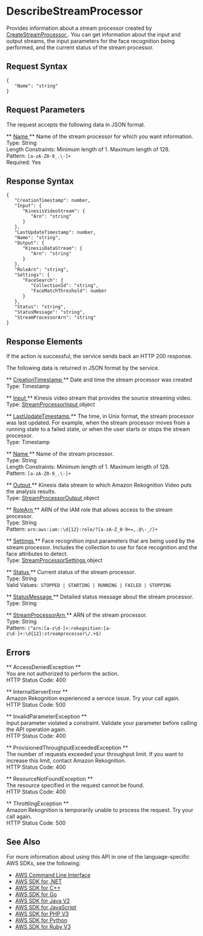 # DescribeStreamProcessor<a name="API_DescribeStreamProcessor"></a>

Provides information about a stream processor created by [ CreateStreamProcessor ](API_CreateStreamProcessor.md)\. You can get information about the input and output streams, the input parameters for the face recognition being performed, and the current status of the stream processor\.

## Request Syntax<a name="API_DescribeStreamProcessor_RequestSyntax"></a>

```
{
   "Name": "string"
}
```

## Request Parameters<a name="API_DescribeStreamProcessor_RequestParameters"></a>

The request accepts the following data in JSON format\.

 ** [ Name ](#API_DescribeStreamProcessor_RequestSyntax) **   <a name="rekognition-DescribeStreamProcessor-request-Name"></a>
Name of the stream processor for which you want information\.  
Type: String  
Length Constraints: Minimum length of 1\. Maximum length of 128\.  
Pattern: `[a-zA-Z0-9_.\-]+`   
Required: Yes

## Response Syntax<a name="API_DescribeStreamProcessor_ResponseSyntax"></a>

```
{
   "CreationTimestamp": number,
   "Input": { 
      "KinesisVideoStream": { 
         "Arn": "string"
      }
   },
   "LastUpdateTimestamp": number,
   "Name": "string",
   "Output": { 
      "KinesisDataStream": { 
         "Arn": "string"
      }
   },
   "RoleArn": "string",
   "Settings": { 
      "FaceSearch": { 
         "CollectionId": "string",
         "FaceMatchThreshold": number
      }
   },
   "Status": "string",
   "StatusMessage": "string",
   "StreamProcessorArn": "string"
}
```

## Response Elements<a name="API_DescribeStreamProcessor_ResponseElements"></a>

If the action is successful, the service sends back an HTTP 200 response\.

The following data is returned in JSON format by the service\.

 ** [ CreationTimestamp ](#API_DescribeStreamProcessor_ResponseSyntax) **   <a name="rekognition-DescribeStreamProcessor-response-CreationTimestamp"></a>
Date and time the stream processor was created  
Type: Timestamp

 ** [ Input ](#API_DescribeStreamProcessor_ResponseSyntax) **   <a name="rekognition-DescribeStreamProcessor-response-Input"></a>
Kinesis video stream that provides the source streaming video\.  
Type: [ StreamProcessorInput ](API_StreamProcessorInput.md) object

 ** [ LastUpdateTimestamp ](#API_DescribeStreamProcessor_ResponseSyntax) **   <a name="rekognition-DescribeStreamProcessor-response-LastUpdateTimestamp"></a>
The time, in Unix format, the stream processor was last updated\. For example, when the stream processor moves from a running state to a failed state, or when the user starts or stops the stream processor\.  
Type: Timestamp

 ** [ Name ](#API_DescribeStreamProcessor_ResponseSyntax) **   <a name="rekognition-DescribeStreamProcessor-response-Name"></a>
Name of the stream processor\.   
Type: String  
Length Constraints: Minimum length of 1\. Maximum length of 128\.  
Pattern: `[a-zA-Z0-9_.\-]+` 

 ** [ Output ](#API_DescribeStreamProcessor_ResponseSyntax) **   <a name="rekognition-DescribeStreamProcessor-response-Output"></a>
Kinesis data stream to which Amazon Rekognition Video puts the analysis results\.  
Type: [ StreamProcessorOutput ](API_StreamProcessorOutput.md) object

 ** [ RoleArn ](#API_DescribeStreamProcessor_ResponseSyntax) **   <a name="rekognition-DescribeStreamProcessor-response-RoleArn"></a>
ARN of the IAM role that allows access to the stream processor\.  
Type: String  
Pattern: `arn:aws:iam::\d{12}:role/?[a-zA-Z_0-9+=,.@\-_/]+` 

 ** [ Settings ](#API_DescribeStreamProcessor_ResponseSyntax) **   <a name="rekognition-DescribeStreamProcessor-response-Settings"></a>
Face recognition input parameters that are being used by the stream processor\. Includes the collection to use for face recognition and the face attributes to detect\.  
Type: [ StreamProcessorSettings ](API_StreamProcessorSettings.md) object

 ** [ Status ](#API_DescribeStreamProcessor_ResponseSyntax) **   <a name="rekognition-DescribeStreamProcessor-response-Status"></a>
Current status of the stream processor\.  
Type: String  
Valid Values:` STOPPED | STARTING | RUNNING | FAILED | STOPPING` 

 ** [ StatusMessage ](#API_DescribeStreamProcessor_ResponseSyntax) **   <a name="rekognition-DescribeStreamProcessor-response-StatusMessage"></a>
Detailed status message about the stream processor\.  
Type: String

 ** [ StreamProcessorArn ](#API_DescribeStreamProcessor_ResponseSyntax) **   <a name="rekognition-DescribeStreamProcessor-response-StreamProcessorArn"></a>
ARN of the stream processor\.  
Type: String  
Pattern: `(^arn:[a-z\d-]+:rekognition:[a-z\d-]+:\d{12}:streamprocessor\/.+$)` 

## Errors<a name="API_DescribeStreamProcessor_Errors"></a>

 ** AccessDeniedException **   
You are not authorized to perform the action\.  
HTTP Status Code: 400

 ** InternalServerError **   
Amazon Rekognition experienced a service issue\. Try your call again\.  
HTTP Status Code: 500

 ** InvalidParameterException **   
Input parameter violated a constraint\. Validate your parameter before calling the API operation again\.  
HTTP Status Code: 400

 ** ProvisionedThroughputExceededException **   
The number of requests exceeded your throughput limit\. If you want to increase this limit, contact Amazon Rekognition\.  
HTTP Status Code: 400

 ** ResourceNotFoundException **   
The resource specified in the request cannot be found\.  
HTTP Status Code: 400

 ** ThrottlingException **   
Amazon Rekognition is temporarily unable to process the request\. Try your call again\.  
HTTP Status Code: 500

## See Also<a name="API_DescribeStreamProcessor_SeeAlso"></a>

For more information about using this API in one of the language\-specific AWS SDKs, see the following:
+  [ AWS Command Line Interface](https://docs.aws.amazon.com/goto/aws-cli/rekognition-2016-06-27/DescribeStreamProcessor) 
+  [ AWS SDK for \.NET](https://docs.aws.amazon.com/goto/DotNetSDKV3/rekognition-2016-06-27/DescribeStreamProcessor) 
+  [ AWS SDK for C\+\+](https://docs.aws.amazon.com/goto/SdkForCpp/rekognition-2016-06-27/DescribeStreamProcessor) 
+  [ AWS SDK for Go](https://docs.aws.amazon.com/goto/SdkForGoV1/rekognition-2016-06-27/DescribeStreamProcessor) 
+  [ AWS SDK for Java V2](https://docs.aws.amazon.com/goto/SdkForJavaV2/rekognition-2016-06-27/DescribeStreamProcessor) 
+  [ AWS SDK for JavaScript](https://docs.aws.amazon.com/goto/AWSJavaScriptSDK/rekognition-2016-06-27/DescribeStreamProcessor) 
+  [ AWS SDK for PHP V3](https://docs.aws.amazon.com/goto/SdkForPHPV3/rekognition-2016-06-27/DescribeStreamProcessor) 
+  [ AWS SDK for Python](https://docs.aws.amazon.com/goto/boto3/rekognition-2016-06-27/DescribeStreamProcessor) 
+  [ AWS SDK for Ruby V3](https://docs.aws.amazon.com/goto/SdkForRubyV3/rekognition-2016-06-27/DescribeStreamProcessor) 